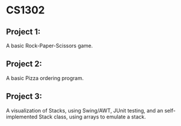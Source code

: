 # CS1302
## Project 1:
A basic Rock-Paper-Scissors game.
## Project 2:
A basic Pizza ordering program.
## Project 3:
A visualization of Stacks, using Swing/AWT, JUnit testing, and an self-implemented Stack class, using arrays to emulate a stack.